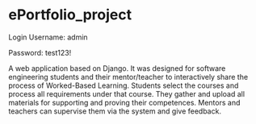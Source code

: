 # ePortfolio_project
Login
Username: admin

Password: test123!

A web application based on Django. It was designed for software engineering students and their mentor/teacher to interactively share the process of Worked-Based Learning. Students select the courses and process all requirements under that course. They gather and upload all materials for supporting and proving their competences. Mentors and teachers can supervise them via the system and give feedback.
